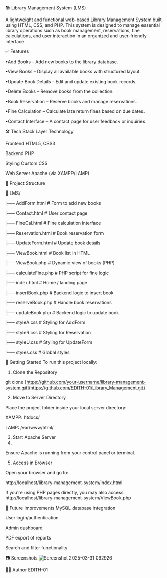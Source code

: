 📚 Library Management System (LMS)


A lightweight and functional web-based Library Management System built using HTML, CSS, and PHP. This system is designed to manage essential library operations such as book management, reservations, fine calculations, and user interaction in an organized and user-friendly interface.

✅ Features

•Add Books – Add new books to the library database.

•View Books – Display all available books with structured layout.

•Update Book Details – Edit and update existing book records.

•Delete Books – Remove books from the collection.

•Book Reservation – Reserve books and manage reservations.

•Fine Calculation – Calculate late return fines based on due dates.

•Contact Interface – A contact page for user feedback or inquiries.

🛠️ Tech Stack
Layer	    Technology

Frontend	  HTML5, CSS3

Backend	PHP

Styling	Custom CSS

Web Server	Apache (via XAMPP/LAMP)

📂 Project Structure

📁 LMS/

├── AddForm.html          # Form to add new books

├── Contact.html          # User contact page

├── FineCal.html          # Fine calculation interface

├── Reservation.html      # Book reservation form

├── UpdateForm.html       # Update book details

├── ViewBook.html         # Book list in HTML

├── ViewBook.php          # Dynamic view of books (PHP)

├── calculateFine.php     # PHP script for fine logic

├── index.html            # Home / landing page

├── insertBook.php        # Backend logic to insert book

├── reserveBook.php       # Handle book reservations

├── updateBook.php        # Backend logic to update book

├── styleA.css            # Styling for AddForm

├── styleR.css            # Styling for Reservation

├── styleU.css            # Styling for UpdateForm

└── styles.css            # Global styles

🚀 Getting Started
To run this project locally:

1. Clone the Repository

git clone [https://github.com/your-username/library-management-system.git](https://github.com/EDITH-01/Library_Management.git)

2. Move to Server Directory
   
Place the project folder inside your local server directory:



XAMPP: htdocs/

LAMP: /var/www/html/

3. Start Apache Server
4. 
Ensure Apache is running from your control panel or terminal.

5. Access in Browser
 
Open your browser and go to:

http://localhost/library-management-system/index.html

If you're using PHP pages directly, you may also access: http://localhost/library-management-system/ViewBook.php



🔧 Future Improvements
   MySQL database integration

User login/authentication

Admin dashboard

PDF export of reports

Search and filter functionality



📷 Screenshots
![Screenshot 2025-03-31 092926](https://github.com/user-attachments/assets/c07246b9-a16f-4136-bc9e-6f14dd0c5b66)


👨‍💻 Author
EDITH-01
